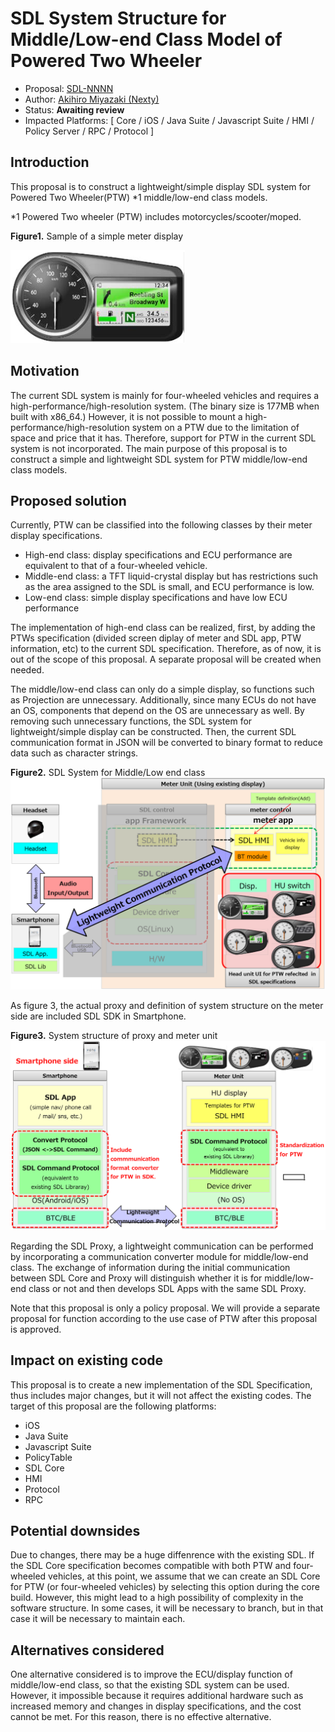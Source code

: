# SDL System Structure for Middle/Low-end Class Model of Powered Two Wheeler

* Proposal: [SDL-NNNN](NNNN-SDL-System-Structure-for-MiddleLow-end-Class-Model-of-Powered-Two-Wheeler.md)
* Author: [Akihiro Miyazaki (Nexty)](https://github.com/Akihiro-Miyazaki)
* Status: **Awaiting review**
* Impacted Platforms: [ Core / iOS / Java Suite / Javascript Suite / HMI / Policy Server / RPC / Protocol ]

## Introduction

This proposal is to construct a lightweight/simple display SDL system for Powered Two Wheeler(PTW) *1 middle/low-end class models.

*1 Powered Two wheeler (PTW) includes motorcycles/scooter/moped.

<b>Figure1.</b> Sample of a simple meter display

![Figure1](../assets/proposals/NNNN-SDL-System-Structure-for-MiddleLow-end-Class-Model-of-Powered-Two-Wheeler/Figure1_Sample_of_a_simple_meter_display.png)


## Motivation

The current SDL system is mainly for four-wheeled vehicles and requires a high-performance/high-resolution system. (The binary size is 177MB when built with x86_64.) However, it is not possible to mount a high-performance/high-resolution system on a PTW due to the limitation of space and price that it has. Therefore, support for PTW in the current SDL system is not incorporated. The main purpose of this proposal is to construct a simple and lightweight SDL system for PTW middle/low-end class models.

## Proposed solution

Currently, PTW can be classified into the following classes by their meter display specifications.
 - High-end class: display specifications and ECU performance are equivalent to that of a four-wheeled vehicle.
 - Middle-end class: a TFT liquid-crystal display but has restrictions such as the area assigned to the SDL is small, and ECU performance is low.
 - Low-end class: simple display specifications and have low ECU performance

The implementation of high-end class can be realized, first, by adding the PTWs specification (divided screen diplay of meter and SDL app, PTW information, etc) to the current SDL specification. Therefore, as of now, it is out of the scope of this proposal. A separate proposal will be created when needed.

The middle/low-end class can only do a simple display, so functions such as Projection are unnecessary. Additionally, since many ECUs do not have an OS, components that depend on the OS are unnecessary as well. By removing such unnecessary functions, the SDL system for lightweight/simple display can be constructed. Then, the current SDL communication format in JSON will be converted to binary format to reduce data such as character strings.

<b>Figure2.</b> SDL System for Middle/Low end class
![Figure2_SDL_System_for_Middle_Low_end_class.PNG](../assets/proposals/NNNN-SDL-System-Structure-for-MiddleLow-end-Class-Model-of-Powered-Two-Wheeler/Figure2_SDL_System_for_Middle_Low_end_class.png)

As figure 3, the actual proxy and definition of system structure on the meter side are included SDL SDK in Smartphone.

<b>Figure3.</b> System structure of proxy and meter unit
![Figure3_System_structure_of_proxy_and_meter_unit.PNG](../assets/proposals/NNNN-SDL-System-Structure-for-MiddleLow-end-Class-Model-of-Powered-Two-Wheeler/Figure3_System_structure_of_proxy_and_meter_unit.png)

Regarding the SDL Proxy, a lightweight communication can be performed by incorporating a communication converter module for middle/low-end class. The exchange of information during the initial communication between SDL Core and Proxy will distinguish whether it is for middle/low-end class or not and then develops SDL Apps with the same SDL Proxy.

Note that this proposal is only a policy proposal. We will provide a separate proposal for function according to the use case of PTW after this proposal is approved.

## Impact on existing code

This proposal is to create a new implementation of the SDL Specification, thus includes major changes, but it will not affect the existing codes.
The target of this proposal are the following platforms:
- iOS
- Java Suite
- Javascript Suite
- PolicyTable
- SDL Core
- HMI
- Protocol
- RPC

## Potential downsides

Due to changes, there may be a huge diffenrence with the existing SDL. If the SDL Core specification becomes compatible with both PTW and four-wheeled vehicles, at this point, we assume that we can create an SDL Core for PTW (or four-wheeled vehicles) by selecting this option during the core build. However, this might lead to a high possibility of complexity in the software structure. In some cases, it will be necessary to branch, but in that case it will be necessary to maintain each.

## Alternatives considered

One alternative considered is to improve the ECU/display function of middle/low-end class, so that the existing SDL system can be used. However, it impossible because it requires additional hardware such as increased memory and changes in display specifications, and the cost cannot be met. For this reason, there is no effective alternative.
